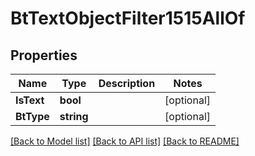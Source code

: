 # BtTextObjectFilter1515AllOf

## Properties

Name | Type | Description | Notes
------------ | ------------- | ------------- | -------------
**IsText** | **bool** |  | [optional] 
**BtType** | **string** |  | [optional] 

[[Back to Model list]](../README.md#documentation-for-models) [[Back to API list]](../README.md#documentation-for-api-endpoints) [[Back to README]](../README.md)


